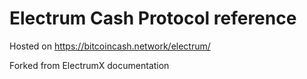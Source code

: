 # Electrum Cash Protocol reference

Hosted on https://bitcoincash.network/electrum/

Forked from ElectrumX documentation
